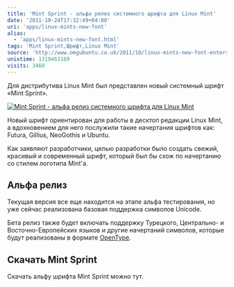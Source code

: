 ```yaml
---
title: 'Mint Sprint - альфа релиз системного шрифта для Linux Mint'
date: '2011-10-24T17:32:49+04:00'
uri: 'apps/linux-mints-new-font'
alias: 
  - 'apps/linux-mints-new-font.html'
tags: 'Mint Sprint,Шрифт,Linux Mint'
source: 'http://www.omgubuntu.co.uk/2011/10/linux-mints-new-font-enters-alpha-download-available/'
unixtime: 1319463169
visits: 3460
---
```

Для дистрибутива Linux Mint был представлен новый системный шрифт «Mint Sprint».

[![Mint Sprint - альфа релиз системного шрифта для Linux Mint](img/2011/10/24/17-00/mintstro-6276095117-o.jpg)](img/2011/10/24/17-00/mintstro-6276095117-o.jpg)

Новый шрифт ориентирован для работы в десктоп редакции Linux Mint, а вдохновением для него послужили такие начертания шрифтов как: Futura, Gillius, NeoGothis и Ubuntu.

Как заявляют разработчики, целью разработки было создать свежий, красивый и современный шрифт, который был бы схож по начертанию со стилем логотипа Mint'а.

## Альфа релиз

Текущая версия все еще находится на этапе альфа тестирования, но уже сейчас реализована базовая поддержка символов Unicode.

Бета релиз также будет включать поддержку Турецкого, Центрально- и Восточно-Eвропейских языков и другие начертаний символов, которые будут реализованы в формате [OpenType](http://ru.wikipedia.org/wiki/OpenType).

## Скачать Mint Sprint

Скачать альфу шрифта Mint Sprint можно тут.
